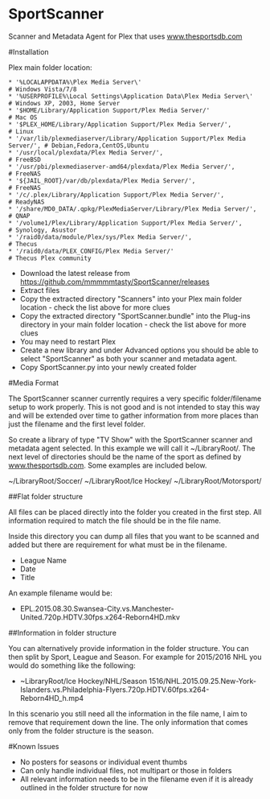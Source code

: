 # SportScanner
Scanner and Metadata Agent for Plex that uses www.thesportsdb.com

#Installation

Plex main folder location:

    * '%LOCALAPPDATA%\Plex Media Server\'                                        # Windows Vista/7/8
    * '%USERPROFILE%\Local Settings\Application Data\Plex Media Server\'         # Windows XP, 2003, Home Server
    * '$HOME/Library/Application Support/Plex Media Server/'                     # Mac OS
    * '$PLEX_HOME/Library/Application Support/Plex Media Server/',               # Linux
    * '/var/lib/plexmediaserver/Library/Application Support/Plex Media Server/', # Debian,Fedora,CentOS,Ubuntu
    * '/usr/local/plexdata/Plex Media Server/',                                  # FreeBSD
    * '/usr/pbi/plexmediaserver-amd64/plexdata/Plex Media Server/',              # FreeNAS
    * '${JAIL_ROOT}/var/db/plexdata/Plex Media Server/',                         # FreeNAS
    * '/c/.plex/Library/Application Support/Plex Media Server/',                 # ReadyNAS
    * '/share/MD0_DATA/.qpkg/PlexMediaServer/Library/Plex Media Server/',        # QNAP
    * '/volume1/Plex/Library/Application Support/Plex Media Server/',            # Synology, Asustor
    * '/raid0/data/module/Plex/sys/Plex Media Server/',                          # Thecus
    * '/raid0/data/PLEX_CONFIG/Plex Media Server/'                               # Thecus Plex community

 - Download the latest release from https://github.com/mmmmmtasty/SportScanner/releases
 - Extract files
 - Copy the extracted directory "Scanners" into your Plex main folder location - check the list above for more clues
 - Copy the extracted directory "SportScanner.bundle" into the Plug-ins directory in your main folder location - check the list above for more clues
 - You may need to restart Plex
 - Create a new library and under Advanced options you should be able to select "SportScanner" as both your scanner and metadata agent.
 - Copy SportScanner.py into your newly created folder

#Media Format

The SportScanner scanner currently requires a very specific folder/filename setup to work properly. This is not good and is not intended to stay this way and will be extended over time to gather information from more places than just the filename and the first level folder. 

So create a library of type "TV Show" with the SportScanner scanner and metadata agent selected. In this example we will call it ~/LibraryRoot/. The next level of directories should be the name of the sport as defined by www.thesportsdb.com. Some examples are included below.

~/LibraryRoot/Soccer/
~/LibraryRoot/Ice Hockey/
~/LibraryRoot/Motorsport/

##Flat folder structure

All files can be placed directly into the folder you created in the first step. All information required to match the file should be in the file name. 

Inside this directory you can dump all files that you want to be scanned and added but there are requirement for what must be in the filename.

 - League Name
 - Date
 - Title

An example filename would be:

 - EPL.2015.08.30.Swansea-City.vs.Manchester-United.720p.HDTV.30fps.x264-Reborn4HD.mkv

##Information in folder structure

You can alternatively provide information in the folder structure. You can then split by Sport, League and Season. For example for 2015/2016 NHL you would do something like the following:

 - ~LibraryRoot/Ice Hockey/NHL/Season 1516/NHL.2015.09.25.New-York-Islanders.vs.Philadelphia-Flyers.720p.HDTV.60fps.x264-Reborn4HD_h.mp4

In this scenario you still need all the information in the file name, I aim to remove that requirement down the line. The only information that comes only from the folder structure is the season. 

#Known Issues
 - No posters for seasons or individual event thumbs
 - Can only handle individual files, not multipart or those in folders
 - All relevant information needs to be in the filename even if it is already outlined in the folder structure for now
